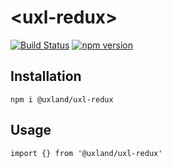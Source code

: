 # \<uxl-redux\>

[![Build Status](https://travis-ci.org/uxland/uxl-redux.svg?branch=master)](https://travis-ci.org/uxland/uxl-redux)
[![npm version](https://badge.fury.io/js/%40uxland%2Fuxl-redux.svg)](https://badge.fury.io/js/%40uxland%2Fuxl-redux)

## Installation

`npm i @uxland/uxl-redux`

## Usage

`import {} from '@uxland/uxl-redux'`
